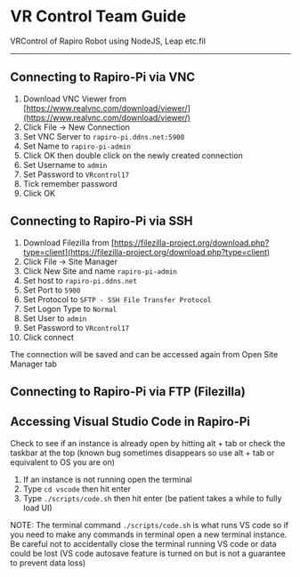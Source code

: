 # VR Control Team Guide #

VRControl of Rapiro Robot using NodeJS, Leap etc.fil

----------

## Connecting to Rapiro-Pi via VNC ##
1. Download VNC Viewer from [https://www.realvnc.com/download/viewer/](https://www.realvnc.com/download/viewer/)
2. Click File -> New Connection
3. Set VNC Server to `rapiro-pi.ddns.net:5900`
4. Set Name to `rapiro-pi-admin`
5. Click OK then double click on the newly created connection
6. Set Username to `admin`
7. Set Password to `VRcontrol17`
8. Tick remember password
9. Click OK 

## Connecting to Rapiro-Pi via SSH ##
1. Download Filezilla from [https://filezilla-project.org/download.php?type=client](https://filezilla-project.org/download.php?type=client)
2. Click File -> Site Manager
3. Click New Site and name `rapiro-pi-admin`
4. Set host to `rapiro-pi.ddns.net`
5. Set Port to `5900`
6. Set Protocol to `SFTP - SSH File Transfer Protocol`
7. Set Logon Type to `Normal`
8. Set User to `admin`
9. Set Password to `VRcontrol17`
10. Click connect

The connection will be saved and can be accessed again from Open Site Manager tab

## Connecting to Rapiro-Pi via FTP (Filezilla) ##

## Accessing Visual Studio Code in Rapiro-Pi ##
Check to see if an instance is already open by hitting alt + tab or check the taskbar at the top (known bug sometimes disappears so use alt + tab or equivalent to OS you are on)

1. If an instance is not running open the terminal
2. Type `cd vscode` then hit enter
3. Type `./scripts/code.sh` then hit enter (be patient takes a while to fully load UI)

NOTE: The terminal command `./scripts/code.sh` is what runs VS code so if you need to make any commands in terminal open a new terminal instance. Be careful not to accidentally close the terminal running VS code or data could be lost (VS code autosave feature is turned on but is not a guarantee to prevent data loss)
